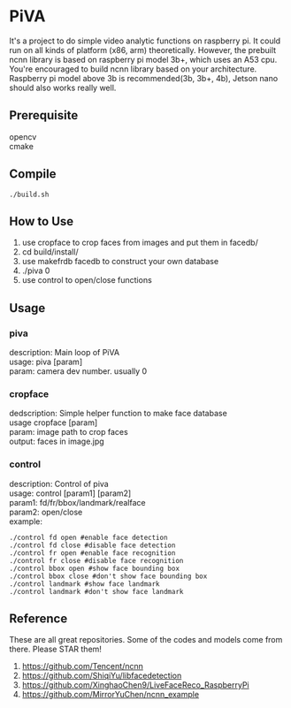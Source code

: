 # PiVA
It's a project to do simple video analytic functions on raspberry pi. It could run on all kinds of platform (x86, arm) theoretically. However, the prebuilt ncnn library is based on raspberry pi model 3b+, which uses an A53 cpu. You're encouraged to build ncnn library based on your architecture. Raspberry pi model above 3b is recommended(3b, 3b+, 4b), Jetson nano should also works really well.

## Prerequisite
opencv  
cmake

## Compile
```
./build.sh
```

## How to Use
1. use cropface to crop faces from images and put them in facedb/
2. cd build/install/
3. use makefrdb facedb to construct your own database
4. ./piva 0
5. use control to open/close functions

## Usage
### piva
description: Main loop of PiVA  
usage: piva [param]  
param: camera dev number. usually 0  

### cropface
dedscription: Simple helper function to make face database  
usage cropface [param]  
param: image path to crop faces  
output: faces in image.jpg  

### control
description: Control of piva  
usage: control [param1] [param2]  
param1: fd/fr/bbox/landmark/realface  
param2: open/close  
example:  
```
./control fd open #enable face detection
./control fd close #disable face detection
./control fr open #enable face recognition
./control fr close #disable face recognition
./control bbox open #show face bounding box
./control bbox close #don't show face bounding box
./control landmark #show face landmark
./control landmark #don't show face landmark
```
## Reference
These are all great repositories. Some of the codes and models come from there. Please STAR them!
1. https://github.com/Tencent/ncnn
2. https://github.com/ShiqiYu/libfacedetection
3. https://github.com/XinghaoChen9/LiveFaceReco_RaspberryPi
4. https://github.com/MirrorYuChen/ncnn_example

